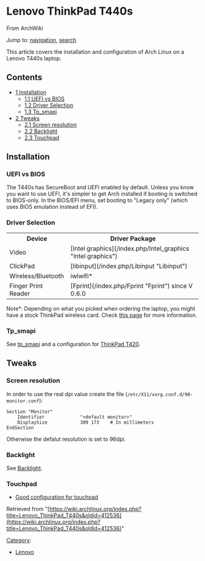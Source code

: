 # Lenovo ThinkPad T440s

From ArchWiki

Jump to: [navigation](#column-one), [search](#searchInput)

This article covers the installation and configuration of Arch Linux on a Lenovo T440s laptop.

## Contents

*   [1 Installation](#Installation)
    *   [1.1 UEFI vs BIOS](#UEFI_vs_BIOS)
    *   [1.2 Driver Selection](#Driver_Selection)
    *   [1.3 Tp_smapi](#Tp_smapi)
*   [2 Tweaks](#Tweaks)
    *   [2.1 Screen resolution](#Screen_resolution)
    *   [2.2 Backlight](#Backlight)
    *   [2.3 Touchpad](#Touchpad)

## Installation

### UEFI vs BIOS

The T440s has SecureBoot and UEFI enabled by default. Unless you know you want to use UEFI, it's simpler to get Arch installed if booting is switched to BIOS-only. In the BIOS/EFI menu, set booting to "Legacy only" (which uses BIOS emulation instead of EFI).

### Driver Selection

<table class="wikitable">

<tbody>

<tr>

<th>Device</th>

<th>Driver Package</th>

</tr>

<tr>

<td>Video</td>

<td>[Intel graphics](/index.php/Intel_graphics "Intel graphics")</td>

</tr>

<tr>

<td>ClickPad</td>

<td>[libinput](/index.php/Libinput "Libinput")</td>

</tr>

<tr>

<td>Wireless/Bluetooth</td>

<td>iwlwifi*</td>

</tr>

<tr>

<td>Finger Print Reader</td>

<td>[Fprint](/index.php/Fprint "Fprint") since V 0.6.0</td>

</tr>

</tbody>

</table>

Note*: Depending on what you picked when ordering the laptop, you might have a stock ThinkPad wireless card. Check [this page](http://www.thinkwiki.org/wiki/Drivers) for more information.

### Tp_smapi

See [tp_smapi](/index.php/Tp_smapi "Tp smapi") and a configuration for [ThinkPad T420](/index.php/Lenovo_ThinkPad_T420#Tp_smapi "Lenovo ThinkPad T420").

## Tweaks

### Screen resolution

In order to use the real dpi value create the file (`/etc/X11/xorg.conf.d/90-monitor.conf`):

```
Section "Monitor"
    Identifier             "<default monitor>"
    DisplaySize            309 173    # In millimeters
EndSection

```

Otherwise the defalut resolution is set to 96dpi.

### Backlight

See [Backlight](/index.php/Backlight "Backlight").

### Touchpad

*   [Good configuration for touchpad](http://rscircus.org/post/72978821261/t440s-clickpad-fix-which-feels-good)

Retrieved from "[https://wiki.archlinux.org/index.php?title=Lenovo_ThinkPad_T440s&oldid=412536](https://wiki.archlinux.org/index.php?title=Lenovo_ThinkPad_T440s&oldid=412536)"

[Category](/index.php/Special:Categories "Special:Categories"):

*   [Lenovo](/index.php/Category:Lenovo "Category:Lenovo")
